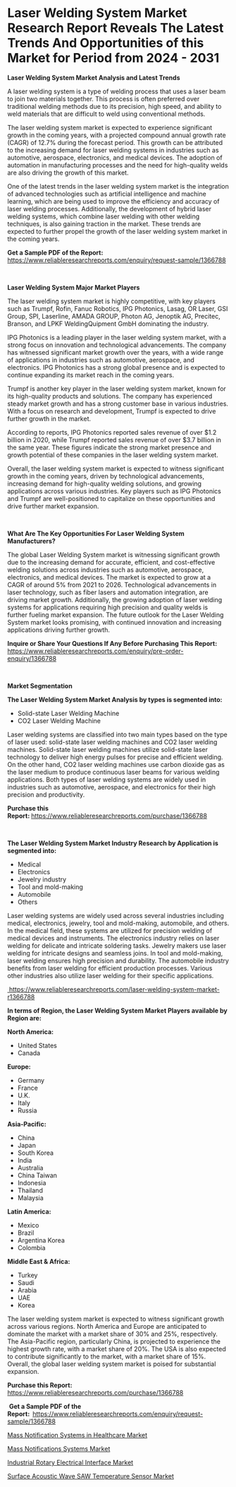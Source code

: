<p><h1>Laser Welding System Market Research Report Reveals The Latest Trends And Opportunities of this Market for Period from 2024 - 2031</h1></p><p><strong>Laser Welding System Market Analysis and Latest Trends</strong></p>
<p><p>A laser welding system is a type of welding process that uses a laser beam to join two materials together. This process is often preferred over traditional welding methods due to its precision, high speed, and ability to weld materials that are difficult to weld using conventional methods.</p><p>The laser welding system market is expected to experience significant growth in the coming years, with a projected compound annual growth rate (CAGR) of 12.7% during the forecast period. This growth can be attributed to the increasing demand for laser welding systems in industries such as automotive, aerospace, electronics, and medical devices. The adoption of automation in manufacturing processes and the need for high-quality welds are also driving the growth of this market.</p><p>One of the latest trends in the laser welding system market is the integration of advanced technologies such as artificial intelligence and machine learning, which are being used to improve the efficiency and accuracy of laser welding processes. Additionally, the development of hybrid laser welding systems, which combine laser welding with other welding techniques, is also gaining traction in the market. These trends are expected to further propel the growth of the laser welding system market in the coming years.</p></p>
<p><strong>Get a Sample PDF of the Report:&nbsp;</strong> <a href="https://www.reliableresearchreports.com/enquiry/request-sample/1366788">https://www.reliableresearchreports.com/enquiry/request-sample/1366788</a></p>
<p>&nbsp;</p>
<p><strong>Laser Welding System Major Market Players</strong></p>
<p><p>The laser welding system market is highly competitive, with key players such as Trumpf, Rofin, Fanuc Robotics, IPG Photonics, Lasag, OR Laser, GSI Group, SPI, Laserline, AMADA GROUP, Photon AG, Jenoptik AG, Precitec, Branson, and LPKF WeldingQuipment GmbH dominating the industry.</p><p>IPG Photonics is a leading player in the laser welding system market, with a strong focus on innovation and technological advancements. The company has witnessed significant market growth over the years, with a wide range of applications in industries such as automotive, aerospace, and electronics. IPG Photonics has a strong global presence and is expected to continue expanding its market reach in the coming years.</p><p>Trumpf is another key player in the laser welding system market, known for its high-quality products and solutions. The company has experienced steady market growth and has a strong customer base in various industries. With a focus on research and development, Trumpf is expected to drive further growth in the market.</p><p>According to reports, IPG Photonics reported sales revenue of over $1.2 billion in 2020, while Trumpf reported sales revenue of over $3.7 billion in the same year. These figures indicate the strong market presence and growth potential of these companies in the laser welding system market.</p><p>Overall, the laser welding system market is expected to witness significant growth in the coming years, driven by technological advancements, increasing demand for high-quality welding solutions, and growing applications across various industries. Key players such as IPG Photonics and Trumpf are well-positioned to capitalize on these opportunities and drive further market expansion.</p></p>
<p>&nbsp;</p>
<p><strong>What Are The Key Opportunities For Laser Welding System Manufacturers?</strong></p>
<p><p>The global Laser Welding System market is witnessing significant growth due to the increasing demand for accurate, efficient, and cost-effective welding solutions across industries such as automotive, aerospace, electronics, and medical devices. The market is expected to grow at a CAGR of around 5% from 2021 to 2026. Technological advancements in laser technology, such as fiber lasers and automation integration, are driving market growth. Additionally, the growing adoption of laser welding systems for applications requiring high precision and quality welds is further fueling market expansion. The future outlook for the Laser Welding System market looks promising, with continued innovation and increasing applications driving further growth.</p></p>
<p><strong>Inquire or Share Your Questions If Any Before Purchasing This Report:</strong> <a href="https://www.reliableresearchreports.com/enquiry/pre-order-enquiry/1366788">https://www.reliableresearchreports.com/enquiry/pre-order-enquiry/1366788</a></p>
<p>&nbsp;</p>
<p><strong>Market Segmentation</strong></p>
<p><strong>The Laser Welding System Market Analysis by types is segmented into:</strong></p>
<p><ul><li>Solid-state Laser Welding Machine</li><li>CO2 Laser Welding Machine</li></ul></p>
<p><p>Laser welding systems are classified into two main types based on the type of laser used: solid-state laser welding machines and CO2 laser welding machines. Solid-state laser welding machines utilize solid-state laser technology to deliver high energy pulses for precise and efficient welding. On the other hand, CO2 laser welding machines use carbon dioxide gas as the laser medium to produce continuous laser beams for various welding applications. Both types of laser welding systems are widely used in industries such as automotive, aerospace, and electronics for their high precision and productivity.</p></p>
<p><strong>Purchase this Report:&nbsp;</strong><a href="https://www.reliableresearchreports.com/purchase/1366788">https://www.reliableresearchreports.com/purchase/1366788</a></p>
<p>&nbsp;</p>
<p><strong>The Laser Welding System Market Industry Research by Application is segmented into:</strong></p>
<p><ul><li>Medical</li><li>Electronics</li><li>Jewelry industry</li><li>Tool and mold-making</li><li>Automobile</li><li>Others</li></ul></p>
<p><p>Laser welding systems are widely used across several industries including medical, electronics, jewelry, tool and mold-making, automobile, and others. In the medical field, these systems are utilized for precision welding of medical devices and instruments. The electronics industry relies on laser welding for delicate and intricate soldering tasks. Jewelry makers use laser welding for intricate designs and seamless joins. In tool and mold-making, laser welding ensures high precision and durability. The automobile industry benefits from laser welding for efficient production processes. Various other industries also utilize laser welding for their specific applications.</p></p>
<p><a href="https://www.reliableresearchreports.com/laser-welding-system-market-r1366788">&nbsp;https://www.reliableresearchreports.com/laser-welding-system-market-r1366788</a></p>
<p><strong>In terms of Region, the Laser Welding System Market Players available by Region are:</strong></p>
<p>
    <p> <strong> North America: </strong>
        <ul>
            <li>United States</li>
            <li>Canada</li>
        </ul>
        </p> 
    <p> <strong> Europe: </strong>
        <ul>
            <li>Germany</li>
            <li>France</li>
            <li>U.K.</li>
            <li>Italy</li>
            <li>Russia</li>
        </ul>
        </p> 
    <p> <strong> Asia-Pacific: </strong>
        <ul>
            <li>China</li>
            <li>Japan</li>
            <li>South Korea</li>
            <li>India</li>
            <li>Australia</li>
            <li>China Taiwan</li>
            <li>Indonesia</li>
            <li>Thailand</li>
            <li>Malaysia</li>
        </ul>
        </p> 
    <p> <strong> Latin America: </strong>
        <ul>
            <li>Mexico</li>
            <li>Brazil</li>
            <li>Argentina Korea</li>
            <li>Colombia</li>
        </ul>
        </p> 
    <p> <strong> Middle East & Africa: </strong>
        <ul>
            <li>Turkey</li>
            <li>Saudi</li>
            <li>Arabia</li>
            <li>UAE</li>
            <li>Korea</li>
        </ul>
    </p>
    </p>
<p><p>The laser welding system market is expected to witness significant growth across various regions. North America and Europe are anticipated to dominate the market with a market share of 30% and 25%, respectively. The Asia-Pacific region, particularly China, is projected to experience the highest growth rate, with a market share of 20%. The USA is also expected to contribute significantly to the market, with a market share of 15%. Overall, the global laser welding system market is poised for substantial expansion.</p></p>
<p><strong>Purchase this Report: </strong><a href="https://www.reliableresearchreports.com/purchase/1366788">https://www.reliableresearchreports.com/purchase/1366788</a></p>
<p>&nbsp;<strong>Get a Sample PDF of the Report:&nbsp;&nbsp;</strong><a href="https://www.reliableresearchreports.com/enquiry/request-sample/1366788">https://www.reliableresearchreports.com/enquiry/request-sample/1366788</a></p>
<p><strong></strong></p>
<p><p><a href="https://github.com/Glendatilghmankmgz0rbhwpy/Market-Research-Report-List-3/blob/main/mass-notification-systems-in-healthcare-market.md">Mass Notification Systems in Healthcare Market</a></p><p><a href="https://github.com/DeonteStanton2023/Market-Research-Report-List-2/blob/main/mass-notifications-systems-market.md">Mass Notifications Systems Market</a></p><p><a href="https://issuu.com/reportprime-2/docs/industrial-rotary-electrical-interface-market-size">Industrial Rotary Electrical Interface Market</a></p><p><a href="https://www.linkedin.com/pulse/surface-acoustic-wave-saw-temperature-sensor-market-forecast-d6xof">Surface Acoustic Wave SAW Temperature Sensor Market</a></p></p>